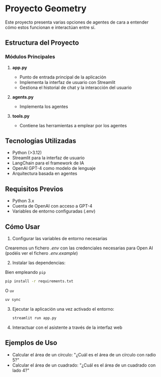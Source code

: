 # Proyecto Geometry

Este proyecto presenta varias opciones de agentes de cara a entender cómo estos funcionan e interactúan entre sí.

## Estructura del Proyecto

### Módulos Principales

1. **app.py**
   - Punto de entrada principal de la aplicación
   - Implementa la interfaz de usuario con Streamlit
   - Gestiona el historial de chat y la interacción del usuario

2. **agents.py**
   - Implementa los agentes

3. **tools.py**
   - Contiene las herramientas a emplear por los agentes

## Tecnologías Utilizadas

- Python (>3.12)
- Streamlit para la interfaz de usuario
- LangChain para el framework de IA
- OpenAI GPT-4 como modelo de lenguaje
- Arquitectura basada en agentes

## Requisitos Previos

- Python 3.x
- Cuenta de OpenAI con acceso a GPT-4
- Variables de entorno configuradas (.env)

## Cómo Usar

1. Configurar las variables de entorno necesarias

Crearemos un fichero _.env_ con las credenciales necesarias para Open AI (podéis ver el fichero _.env.example_)

2. Instalar las dependencias:

Bien empleando `pip`
   ```bash
   pip install -r requirements.txt
   ```
O `uv`
   ```bash
   uv sync
   ```
3. Ejecutar la aplicación una vez activado el entorno:
   ```bash
   streamlit run app.py
   ```
4. Interactuar con el asistente a través de la interfaz web

## Ejemplos de Uso

- Calcular el área de un círculo: "¿Cuál es el área de un círculo con radio 5?"
- Calcular el área de un cuadrado: "¿Cuál es el área de un cuadrado con lado 4?"